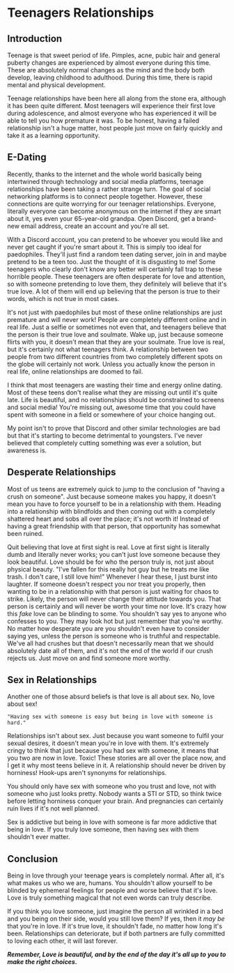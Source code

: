 # Teenagers Relationships

## Introduction
Teenage is that sweet period of life. Pimples, acne, pubic hair and general puberty changes are experienced by almost everyone during this time. These are absolutely normal changes as the mind and the body both develop, leaving childhood to adulthood. During this time, there is rapid mental and physical development.

Teenage relationships have been here all along from the stone era, although it has been quite different. Most teenagers will experience their first love during adolescence, and almost everyone who has experienced it will be able to tell you how premature it was. To be honest, having a failed relationship isn't a huge matter, host people just move on fairly quickly and take it as a learning opportunity.

## E-Dating

Recently, thanks to the internet and the whole world basically being intertwined through technology and social media platforms, teenage relationships have been taking a rather strange turn. The goal of social networking platforms is to connect people together. However, these connections are quite worrying for our teenager relationships. Everyone, literally everyone can become anonymous on the internet if they are smart about it, yes even your 65-year-old grandpa. Open Discord, get a brand-new email address, create an account and you're all set.

With a Discord account, you can pretend to be whoever you would like and never get caught if you're smart about it. This is simply too ideal for paedophiles. They'll just find a random teen dating server, join in and maybe pretend to be a teen too. Just the thought of it is disgusting to me! Some teenagers who clearly don't know any better will certainly fall trap to these horrible people. These teenagers are often desperate for love and attention, so with someone pretending to love them, they definitely will believe that it's true love. A lot of them will end up believing that the person is true to their words, which is not true in most cases. 

It's not just with paedophiles but most of these online relationships are just premature and will never work! People are completely different online and in real life. Just a selfie or sometimes not even that, and teenagers believe that the person is their true love and soulmate. Wake up, just because someone flirts with you, it doesn't mean that they are your soulmate.
True love is real, but it's certainly not what teenagers think. A relationship between two people from two different countries from two completely different spots on the globe will certainly not work. Unless you actually know the person in real life, online relationships are doomed to fail.

I think that most teenagers are wasting their time and energy online dating. Most of these teens don't realise what they are missing out until it's quite late. Life is beautiful, and no relationships should be constrained to screens and social media! You're missing out, awesome time that you could have spent with someone in a field or somewhere of your choice hanging out. 

My point isn't to prove that Discord and other similar technologies are bad but that it's starting to become detrimental to youngsters. I've never believed that completely cutting something was ever a solution, but awareness is.

## Desperate Relationships

Most of us teens are extremely quick to jump to the conclusion of "having a crush on someone". Just because someone makes you happy, it doesn't mean you have to force yourself to be in a relationship with them. Heading into a relationship with blindfolds and then coming out with a completely shattered heart and sobs all over the place; it's not worth it! Instead of having a great friendship with that person, that opportunity has somewhat been ruined. 

Quit believing that love at first sight is real. Love at first sight is literally dumb and literally never works; you can't just love someone because they look beautiful. Love should be for who the person truly is, not just about physical beauty. "I've fallen for this really hot guy but he treats me like trash. I don't care, I still love him!" Whenever I hear these, I just burst into laughter. If someone doesn't respect you nor treat you properly, then wanting to be in a relationship with that person is just waiting for chaos to strike. Likely, the person will never change their attitude towards you. That person is certainly and will never be worth your time nor love. It's crazy how this *fake* love can be blinding to some.
You shouldn't say yes to anyone who confesses to you. They may look hot but just remember that you're worthy. No matter how desperate you are you shouldn't even have to consider saying yes, unless the person is someone who is truthful and respectable. We've all had crushes but that doesn't necessarily mean that we should absolutely date all of them, and it's not the end of the world if our crush rejects us. Just move on and find someone more worthy.

## Sex in Relationships

Another one of those absurd beliefs is that love is all about sex. No, love about sex! 

`"Having sex with someone is easy but being in love with someone is hard."`

Relationships isn't about sex. Just because you want someone to fulfil your sexual desires, it doesn't mean you're in love with them. It's extremely cringy to think that just because you had sex with someone, it means that you two are now in love. Toxic! These stories are all over the place now, and I get it why most teens believe in it. A relationship should never be driven by horniness! Hook-ups aren't synonyms for relationships.

You should only have sex with someone who you trust and love, not with someone who just looks pretty. Nobody wants a STI or STD, so think twice before letting horniness conquer your brain. And pregnancies can certainly ruin lives if it's not well planned.

Sex is addictive but being in love with someone is far more addictive that being in love. If you truly love someone, then having sex with them shouldn't ever matter.

## Conclusion

Being in love through your teenage years is completely normal. After all, it's what makes us who we are, humans. You shouldn't allow yourself to be blinded by ephemeral feelings for people and worse believe that it's love. Love is truly something magical that not even words can truly describe.

If you think you love someone, just imagine the person all wrinkled in a bed and you being on their side, would you still love them? If yes, then it *may be* that you're in love. If it's true love, it shouldn't fade, no matter how long it's been. Relationships can deteriorate, but if both partners are fully committed to loving each other, it will last forever. 

***Remember, Love is beautiful, and by the end of the day it's all up to you to make the right choices.***
